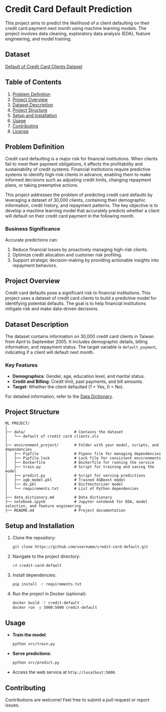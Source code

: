 
# Credit Card Default Prediction

This project aims to predict the likelihood of a client defaulting on their credit card payment next month using machine learning models. The project involves data cleaning, exploratory data analysis (EDA), feature engineering, and model training.

## Dataset
[Default of Credit Card Clients Dataset](https://archive.ics.uci.edu/static/public/350/default+of+credit+card+clients.zip)



## Table of Contents
1. [Problem Definition](#problem-definition)
2. [Project Overview](#project-overview)
3. [Dataset Description](#dataset-description)
4. [Project Structure](#project-structure)
5. [Setup and Installation](#setup-and-installation)
6. [Usage](#usage)
7. [Contributing](#contributing)
8. [License](#license)

## Problem Definition

Credit card defaulting is a major risk for financial institutions. When clients fail to meet their payment obligations, it affects the profitability and sustainability of credit systems. Financial institutions require predictive systems to identify high-risk clients in advance, enabling them to make informed decisions such as adjusting credit limits, changing repayment plans, or taking preemptive actions.

This project addresses the problem of predicting credit card defaults by leveraging a dataset of 30,000 clients, containing their demographic information, credit history, and repayment patterns. The key objective is to develop a machine learning model that accurately predicts whether a client will default on their credit card payment in the following month.

### Business Significance
Accurate predictions can:
1. Reduce financial losses by proactively managing high-risk clients.
2. Optimize credit allocation and customer risk profiling.
3. Support strategic decision-making by providing actionable insights into repayment behaviors.

## Project Overview
Credit card defaults pose a significant risk to financial institutions. This project uses a dataset of credit card clients to build a predictive model for identifying potential defaults. The goal is to help financial institutions mitigate risk and make data-driven decisions.

## Dataset Description
The dataset contains information on 30,000 credit card clients in Taiwan from April to September 2005. It includes demographic details, billing information, and repayment status. The target variable is `default_payment`, indicating if a client will default next month.

### Key Features
- **Demographics**: Gender, age, education level, and marital status.
- **Credit and Billing**: Credit limit, past payments, and bill amounts.
- **Target**: Whether the client defaulted (1 = Yes, 0 = No).

For detailed information, refer to the [Data Dictionary](./Data_Dictionary.md).

## Project Structure
```
ML PROJECT/
│
├── data/                      # Contains the dataset
│   └── default of credit card clients.xls
│
├── environment_project/       # Folder with your model, scripts, and dependencies
│   ├── Pipfile                # Pipenv file for managing dependencies
│   ├── Pipfile.lock           # Lock file for consistent environments
│   ├── Dockerfile             # Dockerfile for running the service
│   ├── train.py               # Script for training and saving the model
│   ├── predict.py             # Script for serving predictions
│   ├── xgb_model.pkl          # Trained XGBoost model
│   ├── dv.pkl                 # DictVectorizer model
│   └── requirements.txt       # List of Python dependencies
│
├── data_dictionary.md         # Data dictionary
├── notebook.ipynb             # Jupyter notebook for EDA, model selection, and feature engineering
├── README.md                  # Project documentation

```

## Setup and Installation
1. Clone the repository:
   ```bash
   git clone https://github.com/username/credit-card-default.git
   ```
2. Navigate to the project directory:
   ```bash
   cd credit-card-default
   ```
3. Install dependencies:
   ```bash
   pip install -r requirements.txt
   ```
4. Run the project in Docker (optional):
   ```bash
   docker build -t credit-default .
   docker run -p 5000:5000 credit-default
   ```

## Usage
- **Train the model**:
  ```bash
  python src/train.py
  ```
- **Serve predictions**:
  ```bash
  python src/predict.py
  ```
- Access the web service at `http://localhost:5000`.

## Contributing
Contributions are welcome! Feel free to submit a pull request or report issues.


[def]: https://archive.ics.uci.edu/static/public/350/default+of+credit+card+clients.zip